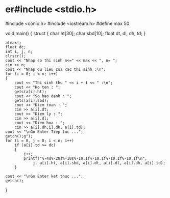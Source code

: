 # er#include <stdio.h>
#include <conio.h>
#include <iostream.h>
#define max 50

void main()
{
	struct
	{
		char ht[30];
		char sbd[10];
		float dt, dl, dh, td;
	}

	a[max];
	float dc;
	int i, j, n;
	clrscr();
	cout << "Nhap so thi sinh n<=" << max << ", n= ";
	cin >> n;
	cout << "Nhap du lieu cua cac thi sinh :\n";
	for (i = 0; i < n; i++)
	{
		cout << "Thi sinh thu " << i + 1 << " :\n";
		cout << "Ho ten : ";
		gets(a[i].ht);
		cout << "So bao danh : ";
		gets(a[i].sbd);
		cout << "Diem toan : ";
		cin >> a[i].dt;
		cout << "Diem ly : ";
		cin >> a[i].dl;
		cout << "Diem hoa : ";
		cin >> a[i].dh;i].dh, a[i].td);
	cout << "\nGo Enter Tiep tuc ...";
	getch();g");
	for (i = 0, j = 0; i < n; i++)
		if (a[i].td >= dc)
		{
			j++;
			printf("%-4d%-20s%-10s%-10.1f%-10.1f%-10.1f%-10.1f\n",
				j, a[i].ht, a[i].sbd, a[i].dt, a[i].dl, a[i].dh, a[i].td);
		}

	cout << "\nGo Enter ket thuc ...";
	getch();
}
